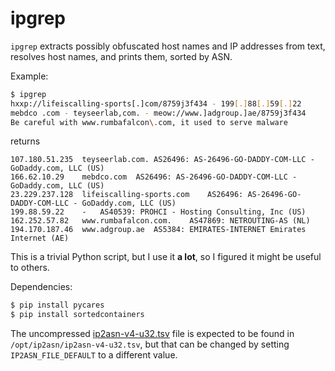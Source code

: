 ipgrep
======

`ipgrep` extracts possibly obfuscated host names and IP addresses from text,
resolves host names, and prints them, sorted by ASN.

Example:

```bash
$ ipgrep
hxxp://lifeiscalling-sports[.]com/8759j3f434 - 199[.]88[.]59[.]22
mebdco .com - teyseerlab,com. - meow://www.]adgroup.]ae/8759j3f434
Be careful with www.rumbafalcon\.com, it used to serve malware
```
returns
```csv
107.180.51.235	teyseerlab.com.	AS26496: AS-26496-GO-DADDY-COM-LLC - GoDaddy.com, LLC (US)
166.62.10.29	mebdco.com	AS26496: AS-26496-GO-DADDY-COM-LLC - GoDaddy.com, LLC (US)
23.229.237.128	lifeiscalling-sports.com	AS26496: AS-26496-GO-DADDY-COM-LLC - GoDaddy.com, LLC (US)
199.88.59.22	-	AS40539: PROHCI - Hosting Consulting, Inc (US)
162.252.57.82	www.rumbafalcon.com.	AS47869: NETROUTING-AS (NL)
194.170.187.46	www.adgroup.ae	AS5384: EMIRATES-INTERNET Emirates Internet (AE)
```

This is a trivial Python script, but I use it **a lot**, so I figured it might
be useful to others.

Dependencies:
```bash
$ pip install pycares
$ pip install sortedcontainers
```

The uncompressed [ip2asn-v4-u32.tsv](https://iptoasn.com/)
file is expected to be found in `/opt/ip2asn/ip2asn-v4-u32.tsv`, but that can be
changed by setting `IP2ASN_FILE_DEFAULT` to a different value.
